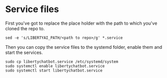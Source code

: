 # Service files

First you've got to replace the place holder with the path to which you've
cloned the repo to.

    sed -e 's/LIBERTYAI_PATH/<path to repo>/g' *.service

Then you can copy the service files to the systemd folder, enable them and
start the services.


    sudo cp libertychatbot.service /etc/systemd/system
    sudo systemctl enable libertychatbot.service
    sudo systemctl start libertychatbot.service


